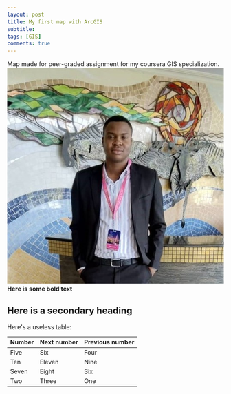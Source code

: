 ```yaml
---
layout: post
title: My first map with ArcGIS
subtitle: 
tags: [GIS]
comments: true
---
```


Map made for peer-graded assignment for my coursera GIS specialization.
![Crepe](/img/pic.jpeg)
**Here is some bold text**

## Here is a secondary heading

Here's a useless table:

| Number | Next number | Previous number |
| :------ |:--- | :--- |
| Five | Six | Four |
| Ten | Eleven | Nine |
| Seven | Eight | Six |
| Two | Three | One |

